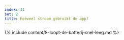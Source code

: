 ```yaml
---
index: 11
set: 2
title: Hoeveel stroom gebruikt de app?
---
```

{% include content/8-loopt-de-batterij-snel-leeg.md %}

